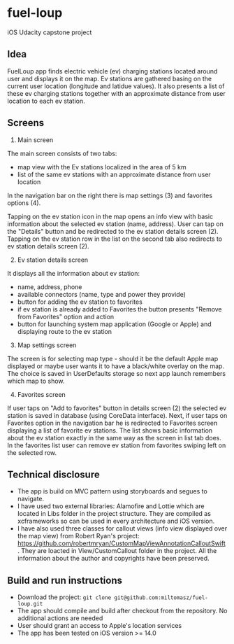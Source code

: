 # fuel-loup
iOS Udacity capstone project

## Idea

FuelLoup app finds electric vehicle (ev) charging stations located around user and displays it on the map. Ev stations are gathered basing on the current user location (longitude and latidue values). It also presents a list of these ev charging stations together with an approximate distance from user location to each ev station.

## Screens

1. Main screen

 The main screen consists of two tabs:
* map view with the Ev stations localized in the area of 5 km
* list of the same ev stations with an approximate distance from user location 

In the navigation bar on the right there is map settings (3) and favorites options (4).

Tapping on the ev station icon in the map opens an info view with basic information about the selected ev station (name, address). User can tap on the "Details" button and be redirected to the ev station details screen (2).
Tapping on the ev station row in the list on the second tab also redirects to ev station details screen (2).

2. Ev station details screen

It displays all the information about ev station:
* name, address, phone
* available connectors (name, type and power they provide)
* button for adding the ev station to favorites
* if ev station is already added to Favorites the button presents "Remove from Favorites" option and action
* button for launching system map application (Google or Apple) and displaying route to the ev station

3. Map settings screen

The screen is for selecting map type - should it be the default Apple map displayed or maybe user wants it to have a black/white overlay on the map. The choice is saved in UserDefaults storage so next app launch remembers which map to show.

4. Favorites screen

If user taps on "Add to favorites" button in details screen (2) the selected ev station is saved in database (using CoreData interface). Next, if user taps on Favorites option in the navigation bar he is redirected to Favorites screen displaying a list of favorite ev stations. The list shows basic information about the ev station exactly in the same way as the screen in list tab does.
In the favorites list user can remove ev station from favorites swiping left on the selected row.

## Technical disclosure

- The app is build on MVC pattern using storyboards and segues to navigate.
- I have used two external libraries: Alamofire and Lottie which are located in Libs folder in the project structure. They are compiled as xcframeworks so can be used in every architecture and iOS version.
- I have also used three classes for callout views (info view displayed over the map view) from Robert Ryan's project: https://github.com/robertmryan/CustomMapViewAnnotationCalloutSwift . They are loacted in View/CustomCallout folder in the project.
All the information about the author and copyrights have been preserved.

## Build and run instructions

- Download the project: ```git clone git@github.com:miltomasz/fuel-loup.git```
- The app should compile and build after checkout from the repository. No additional actions are needed
- User should grant an access to Apple's location services
- The app has been tested on iOS version >= 14.0


